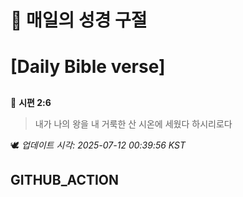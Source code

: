 # 🙏 매일의 성경 구절
# [Daily Bible verse]
##
<!-- START_BIBLE_VERSE -->
📖 **시편 2:6**
> 내가 나의 왕을 내 거룩한 산 시온에 세웠다 하시리로다

🕊️ _업데이트 시각: 2025-07-12 00:39:56 KST_
  <!-- END_BIBLE_VERSE -->
## GITHUB_ACTION
